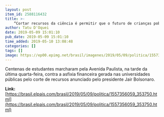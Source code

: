 ```yaml
---
layout: post
item_id: 2588116432
title: >-
    “Cortar recursos da ciência é permitir que o futuro de crianças pobres, como eu fui, fique para trás”
author: Tatu D'Oquei
date: 2019-05-09 15:01:10
pub_date: 2019-05-09 15:01:10
time_added: 2019-05-10 13:08:48
categories: []
tags: []
image: https://ep00.epimg.net/brasil/imagenes/2019/05/09/politica/1557356059_353750_1557356951_rrss_normal.jpg
---
```


Centenas de estudantes marcharam pela Avenida Paulista, na tarde da última quarta-feira, contra a asfixia financeira gerada nas universidades públicas pelo corte de recursos anunciado pelo presidente Jair Bolsonaro.

**Link:** [https://brasil.elpais.com/brasil/2019/05/09/politica/1557356059_353750.html](https://brasil.elpais.com/brasil/2019/05/09/politica/1557356059_353750.html)

